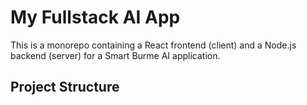 # My Fullstack AI App

This is a monorepo containing a React frontend (client) and a Node.js backend (server) for a Smart Burme AI application.

## Project Structure
